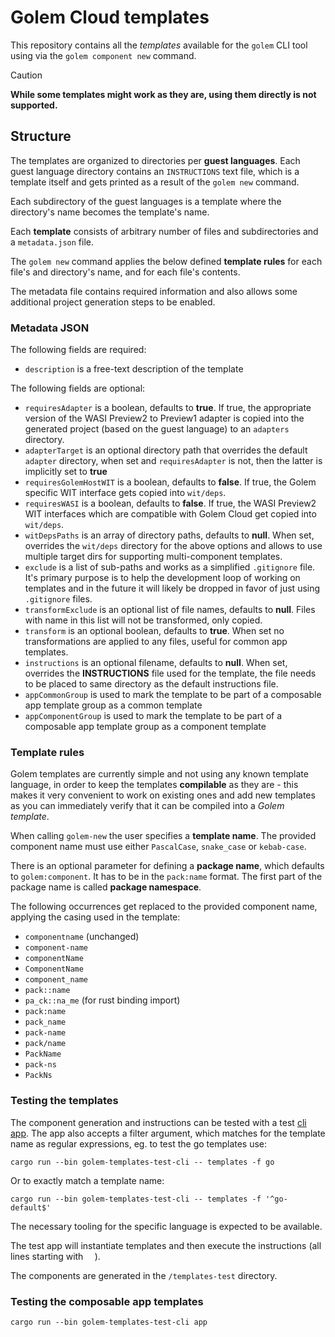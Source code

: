 # Golem Cloud templates

This repository contains all the *templates* available for the `golem` CLI tool using via the `golem component new` command.

> [!CAUTION]
> **While some templates might work as they are, using them directly is not supported.**

## Structure

The templates are organized to directories per **guest languages**. Each guest language directory contains an `INSTRUCTIONS` text file, which is a template itself and gets printed as a result of the `golem new` command.

Each subdirectory of the guest languages is a template where the directory's name becomes the template's name.

Each **template** consists of arbitrary number of files and subdirectories and a `metadata.json` file.

The `golem new` command applies the below defined **template rules** for each file's and directory's name, and for each file's contents.

The metadata file contains required information and also allows some additional project generation steps to be enabled.

### Metadata JSON
The following fields are required:

- `description` is a free-text description of the template

The following fields are optional:

- `requiresAdapter` is a boolean, defaults to **true**. If true, the appropriate version of the WASI Preview2 to Preview1 adapter is copied into the generated project (based on the guest language) to an `adapters` directory.
- `adapterTarget` is an optional directory path that overrides the default `adapter` directory, when set and `requiresAdapter` is not, then the latter is implicitly set to **true**
- `requiresGolemHostWIT` is a boolean, defaults to **false**. If true, the Golem specific WIT interface gets copied into `wit/deps`.
- `requiresWASI` is a boolean, defaults to **false**. If true, the WASI Preview2 WIT interfaces which are compatible with Golem Cloud get copied into `wit/deps`.
- `witDepsPaths` is an array of directory paths, defaults to **null**. When set, overrides the `wit/deps` directory for the above options and allows to use multiple target dirs for supporting multi-component templates.
- `exclude` is a list of sub-paths and works as a simplified `.gitignore` file. It's primary purpose is to help the development loop of working on templates and in the future it will likely be dropped in favor of just using `.gitignore` files.
- `transformExclude` is an optional list of file names, defaults to **null**. Files with name in this list will not be transformed, only copied.
- `transform` is an optional boolean, defaults to **true**. When set no transformations are applied to any files, useful for common app templates.
- `instructions` is an optional filename, defaults to **null**. When set, overrides the __INSTRUCTIONS__ file used for the template, the file needs to be placed to same directory as the default instructions file.
- `appCommonGroup` is used to mark the template to be part of a composable app template group as a common template
- `appComponentGroup` is used to mark the template to be part of a composable app template group as a component template

### Template rules

Golem templates are currently simple and not using any known template language, in order to keep the templates **compilable** as they are - this makes it very convenient to work on existing ones and add new templates as you can immediately verify that it can be compiled into a _Golem template_.

When calling `golem-new` the user specifies a **template name**. The provided component name must use either `PascalCase`, `snake_case` or `kebab-case`.

There is an optional parameter for defining a **package name**, which defaults to `golem:component`. It has to be in the `pack:name` format. The first part of the package name is called **package namespace**.

The following occurrences get replaced to the provided component name, applying the casing used in the template:
- `componentname` (unchanged)
- `component-name`
- `componentName`
- `ComponentName`
- `component_name`
- `pack::name`
- `pa_ck::na_me` (for rust binding import)
- `pack:name`
- `pack_name`
- `pack-name`
- `pack/name`
- `PackName`
- `pack-ns`
- `PackNs`

### Testing the templates
The component generation and instructions can be tested with a test [cli app](/src/test/main.rs).
The app also accepts a filter argument, which matches for the template name as regular expressions, eg. to test the go templates use:

```shell
cargo run --bin golem-templates-test-cli -- templates -f go
```

Or to exactly match a template name:

```shell
cargo run --bin golem-templates-test-cli -- templates -f '^go-default$'
```

The necessary tooling for the specific language is expected to be available.

The test app will instantiate templates and then execute the instructions (all lines starting with `  `).

The components are generated in the `/templates-test` directory.

### Testing the composable app templates

```shell
cargo run --bin golem-templates-test-cli app
```
